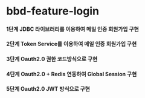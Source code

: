 # bbd-feature-login

#### 1단계 JDBC 라이브러리를 이용하여 메일 인증 회원가입 구현

#### 2단계 Token Service를 이용하여 메일 인증 회원가입 구현

#### 3단계 Oauth2.0 권한 코드방식으로 구현

#### 4단계 Oauth2.0 + Redis 연동하여 Global Session 구현

#### 5단계 Oauth2.0 JWT 방식으로 구현
